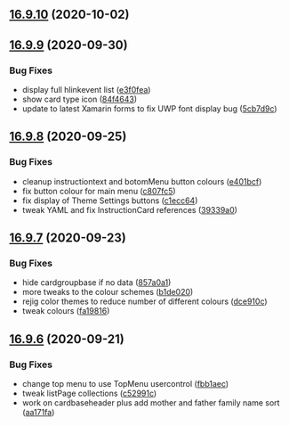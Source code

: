 ## [16.9.10](https://github.com/phandcock/GrampsView/compare/16.9.9...16.9.10) (2020-10-02)



## [16.9.9](https://github.com/phandcock/GrampsView/compare/16.9.8...16.9.9) (2020-09-30)


### Bug Fixes

* display full hlinkevent list ([e3f0fea](https://github.com/phandcock/GrampsView/commit/e3f0feaa2893358a08a9860c5fe5d8997d00cd97))
* show card type icon ([84f4643](https://github.com/phandcock/GrampsView/commit/84f464303eef6b31fd9e7ed043eed8c98694fbca))
* update to latest Xamarin forms to fix UWP font display bug ([5cb7d9c](https://github.com/phandcock/GrampsView/commit/5cb7d9c05509c5dd9d05b1f614f811cc9860c987))



## [16.9.8](https://github.com/phandcock/GrampsView/compare/16.9.7...16.9.8) (2020-09-25)


### Bug Fixes

* cleanup instructiontext and botomMenu button colours ([e401bcf](https://github.com/phandcock/GrampsView/commit/e401bcf6f74e10098a2a763058da4864f20c235c))
* fix button colour for main menu ([c807fc5](https://github.com/phandcock/GrampsView/commit/c807fc5015c14926b453d1c9dfd8f96e224d3017))
* fix display of Theme Settings buttons ([c1ecc64](https://github.com/phandcock/GrampsView/commit/c1ecc64a7793ba4d02c94b3844881e3f460e63ee))
* tweak YAML and fix InstructionCard references ([39339a0](https://github.com/phandcock/GrampsView/commit/39339a08eaec4a76f4d5fcc48d8e58cb566ab9da))



## [16.9.7](https://github.com/phandcock/GrampsView/compare/16.9.6...16.9.7) (2020-09-23)


### Bug Fixes

* hide cardgroupbase if no data ([857a0a1](https://github.com/phandcock/GrampsView/commit/857a0a17b337031299740118ab139d2df8c79ee4))
* more tweaks to the colour schemes ([b1de020](https://github.com/phandcock/GrampsView/commit/b1de020d663344134016aad37117eb9449de7e6e))
* rejig color themes to reduce number of different colours ([dce910c](https://github.com/phandcock/GrampsView/commit/dce910cee592d78d348f2ad6cdfde150f1517dac))
* tweak colours ([fa19816](https://github.com/phandcock/GrampsView/commit/fa1981600edb18dce813d607bace23fc89d73397))



## [16.9.6](https://github.com/phandcock/GrampsView/compare/16.9.5...16.9.6) (2020-09-21)


### Bug Fixes

* change top menu to use TopMenu usercontrol ([fbb1aec](https://github.com/phandcock/GrampsView/commit/fbb1aece439049d6f389b3b2ef22e5061e5eda31))
* tweak listPage collections ([c52991c](https://github.com/phandcock/GrampsView/commit/c52991cde43a2112b529ffe904854cab392b1439))
* work on cardbaseheader plus add mother and father family name sort ([aa171fa](https://github.com/phandcock/GrampsView/commit/aa171fa0c6bfd228998c985d2882ca601f359401))



